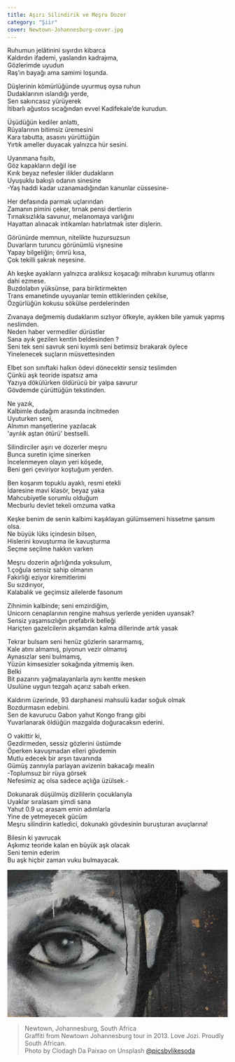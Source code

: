 ```yaml
---
title: Aşırı Silindirik ve Meşru Dozer
category: "Şiir"
cover: Newtown-Johannesburg-cover.jpg
---
```


Ruhumun jelâtinini sıyırdın kibarca<br />
Kaldırdın ifademi, yaslandın kadrajıma,<br />
Gözlerimde uyudun<br />
Raş’ın bayağı ama samimi loşunda. <br />

Düşlerinin kömürlüğünde uyurmuş oysa ruhun<br />
Dudaklarının ıslandığı yerde,<br />
Sen sakıncasız yürüyerek<br />
İtibarlı ağustos sıcağından evvel Kadifekale’de kurudun.<br />

Üşüdüğün kediler anlattı,<br />
Rüyalarının bitimsiz üremesini<br />
Kara tabutta, asasını yürüttüğün<br />
Yırtık ameller duyacak yalnızca hür sesini.<br />

Uyanmana fısıltı,<br />
Göz kapakların değil ise<br />
Kırık beyaz nefesler ilikler dudakların<br />
Uyuşuklu bakışlı odanın sinesine<br />
-Yaş haddi kadar uzanamadığından kanunlar cüssesine-<br />

Her defasında parmak uçlarından<br />
Zamanın pimini çeker, tırnak pensi dertlerin<br />
Tırnaksızlıkla savunur, melanomaya varlığını<br />
Hayattan alınacak intikamları hatırlatmak ister dişlerin. <br />

Görünürde memnun, nitelikte huzursuzsun<br />
Duvarların turuncu görünümlü vişnesine<br />
Yapay bilgeliğin; ömrü kısa,<br />
Çok tekilli şakrak neşesine.<br />

Ah keşke ayakların yalnızca aralıksız koşacağı mihrabın kurumuş otlarını dahi ezmese.<br />
Buzdolabın yüksünse, para biriktirmekten<br />
Trans emanetinde uyuyanlar temin ettiklerinden çekilse, <br />
Özgürlüğün kokusu sökülse perdelerinden<br />

Zıvanaya değmemiş dudaklarım sızlıyor öfkeyle, ayıkken bile yamuk yapmış neslimden.<br />
Neden haber vermediler dürüstler<br />
Sana ayık gezilen kentin beldesinden ?<br />
Seni tek seni savruk seni kıyımlı seni betimsiz bırakarak öylece<br />
Yinelenecek suçların müsvettesinden<br />

Elbet son sınıftaki halkın ödevi dönecektir sensiz teslimden<br />
Çünkü aşk teoride ispatsız ama <br />
Yazıya dökülürken öldürücü bir yalpa savurur<br />
Gövdemde çürüttüğün tekstinden.<br />

Ne yazık,<br />
Kalbimle dudağım arasında incitmeden<br />
Uyuturken seni,<br />
Alnımın manşetlerine yazılacak<br />
'ayrılık aştan ötürü' bestselli.<br />

Silindirciler aşırı ve dozerler meşru<br />
Bunca suretin içime sinerken<br />
İncelenmeyen olayın yeri köşede, <br />
Beni geri çeviriyor koştuğum yerden. <br />

Ben koşarım topuklu ayaklı, resmi etekli<br />
İdaresine mavi klasör, beyaz yaka<br />
Mahcubiyetle sorumlu olduğum<br />
Mecburlu devlet tekeli omzuma vatka<br />

Keşke benim de senin kalbimi kaşıklayan gülümsemeni hissetme şansım olsa.<br />
Ne büyük lüks içindesin bilsen,<br />
Hislerini kovuşturma ile kavuşturma<br />
Seçme seçilme hakkın varken<br />

Meşru dozerin ağırlığında yoksulum,<br />
1.çoğula sensiz sahip olmanın<br />
Fakirliği eziyor kiremitlerimi<br />
Su sızdırıyor,<br />
Kalabalık ve geçimsiz ailelerde fasonum <br />

Zihnimin kalbinde; seni emzirdiğim,<br />
Unicorn cenaplarının rengine mahsus yerlerde yeniden uyansak?<br />
Sensiz yaşamsızlığın prefabrik belleği<br />
Hariçten gazelcilerin akşamdan kalma dillerinde artık yasak<br />

Tekrar bulsam seni henüz gözlerin sararmamış,<br />
Kale atını almamış, piyonun vezir olmamış<br />
Aynasızlar seni bulmamış,<br />
Yüzün kimsesizler sokağında yitmemiş iken.<br />
Belki<br />
Bit pazarını yağmalayanlarla aynı kentte mesken<br />
Usulüne uygun tezgah açarız sabah erken.<br />

Kaldırım üzerinde, 93 darphanesi mahsulü kadar soğuk olmak<br />
Bozdurmasın edebini.<br />
Sen de kavurucu Gabon yahut Kongo frangı gibi<br />
Yuvarlanarak öldüğün mazgalda doğuracaksın ederini.<br />

O vakittir ki,<br />
Gezdirmeden, sessiz gözlerini üstümde<br />
Öperken kavuşmadan elleri gövdemin<br />
Mutlu edecek bir arşın tavanında<br />
Gümüş zannıyla parlayan avizenin bakacağı mealin<br />
-Toplumsuz bir rüya görsek<br />
Nefesimiz aç olsa sadece açlığa üzülsek.-<br />

Dokunarak düşülmüş dizililerin çocuklarıyla<br />
Uyaklar sıralasam şimdi sana<br />
Yahut 0.9 uç arasam emin adımlarla<br />
Yine de yetmeyecek gücüm <br />
Meşru silindirin katledici, dokunaklı gövdesinin buruşturan avuçlarına!<br />

Bilesin ki yavrucak<br />
Aşkımız teoride kalan en büyük aşk olacak<br />
Seni temin ederim<br />
Bu aşk hiçbir zaman vuku bulmayacak.<br />

![unsplash.com](./Newtown-Johannesburg.jpg)

> Newtown, Johannesburg, South Africa <br />
> Graffiti from Newtown Johannesburg tour in 2013. Love Jozi. Proudly South African.<br />
> Photo by Clodagh Da Paixao on Unsplash [@picsbylikesoda](https://unsplash.com/photos/llsCAW1nj2A)
